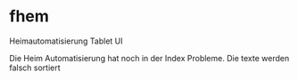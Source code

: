 # fhem
Heimautomatisierung Tablet UI

Die Heim Automatisierung hat noch in der Index Probleme. Die texte werden falsch sortiert
